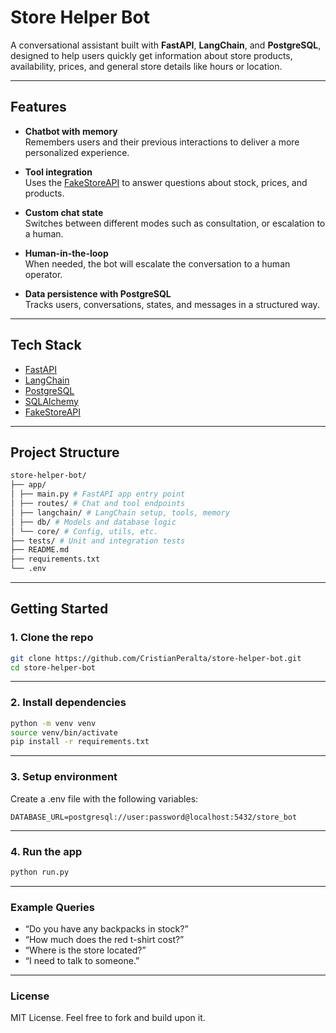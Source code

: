 # Store Helper Bot

A conversational assistant built with **FastAPI**, **LangChain**, and **PostgreSQL**, designed to help users quickly get information about store products, availability, prices, and general store details like hours or location.

---

## Features

- **Chatbot with memory**  
  Remembers users and their previous interactions to deliver a more personalized experience.

- **Tool integration**  
  Uses the [FakeStoreAPI](https://fakestoreapi.com/) to answer questions about stock, prices, and products.

- **Custom chat state**  
  Switches between different modes such as consultation, or escalation to a human.

- **Human-in-the-loop**  
  When needed, the bot will escalate the conversation to a human operator.

- **Data persistence with PostgreSQL**  
  Tracks users, conversations, states, and messages in a structured way.

---

## Tech Stack

- [FastAPI](https://fastapi.tiangolo.com/)
- [LangChain](https://www.langchain.com/)
- [PostgreSQL](https://www.postgresql.org/)
- [SQLAlchemy](https://www.sqlalchemy.org/)
- [FakeStoreAPI](https://fakestoreapi.com/)

---

## Project Structure

```bash
store-helper-bot/
├── app/
│ ├── main.py # FastAPI app entry point
│ ├── routes/ # Chat and tool endpoints
│ ├── langchain/ # LangChain setup, tools, memory
│ ├── db/ # Models and database logic
│ └── core/ # Config, utils, etc.
├── tests/ # Unit and integration tests
├── README.md
├── requirements.txt
└── .env
```

---

## Getting Started

### 1. Clone the repo

```bash
git clone https://github.com/CristianPeralta/store-helper-bot.git
cd store-helper-bot
```

---
### 2. Install dependencies

```bash
python -m venv venv
source venv/bin/activate
pip install -r requirements.txt
```

---
### 3. Setup environment

Create a .env file with the following variables:

```env
DATABASE_URL=postgresql://user:password@localhost:5432/store_bot
```

---
### 4. Run the app

```bash
python run.py
```

---

### Example Queries

- “Do you have any backpacks in stock?”
- “How much does the red t-shirt cost?”
- “Where is the store located?”
- “I need to talk to someone.”

---
### License
MIT License. Feel free to fork and build upon it.
